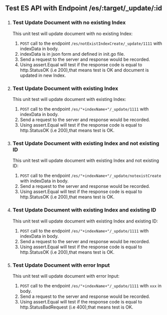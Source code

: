 ## Test ES API with Endpoint /es/:target/_update/:id 

1. ### Test Update Document with no existing Index
    This unit test will update document with no existing Index:
    1. `POST` call to the endpoint `/es/notExistIndexCreate/_update/1111` with indexData in body.
    2. indexData is in json form and defined in init.go file.
    3. Send a request to the server and response would be recorded.
    4. Using assert.Equal will test if the response code is equal to http.StatusOK (i.e 200),that means test is OK and document is updated in new Index.

2. ### Test Update Document with existing Index
    This unit test will update document with existing Index:
    1. `POST` call to the endpoint `/es/"+indexName+"/_update/1111` with indexData in body.
    2. Send a request to the server and response would be recorded.
    3. Using assert.Equal will test if the response code is equal to http.StatusOK (i.e 200),that means test is OK.

3. ### Test Update Document with existing Index and not existing ID
    This unit test will update document with existing Index and not existing ID:
    1. `POST` call to the endpoint `/es/"+indexName+"/_update/notexistCreate` with indexData in body.
    2. Send a request to the server and response would be recorded.
    3. Using assert.Equal will test if the response code is equal to http.StatusOK (i.e 200),that means test is OK.

4. ### Test Update Document with existing Index and existing ID
    This unit test will update document with existing Index and existing ID:
    1. `POST` call to the endpoint `/es/"+indexName+"/_update/1111` with indexData in body.
    2. Send a request to the server and response would be recorded.
    3. Using assert.Equal will test if the response code is equal to http.StatusOK (i.e 200),that means test is OK.  

5. ### Test Update Document with error Input
    This unit test will update document with error Input:
    1. `POST` call to the endpoint `/es/"+indexName+"/_update/1111` with `xxx` in body.
    2. Send a request to the server and response would be recorded.
    3. Using assert.Equal will test if the response code is equal to http.StatusBadRequest (i.e 400),that means test is OK. 